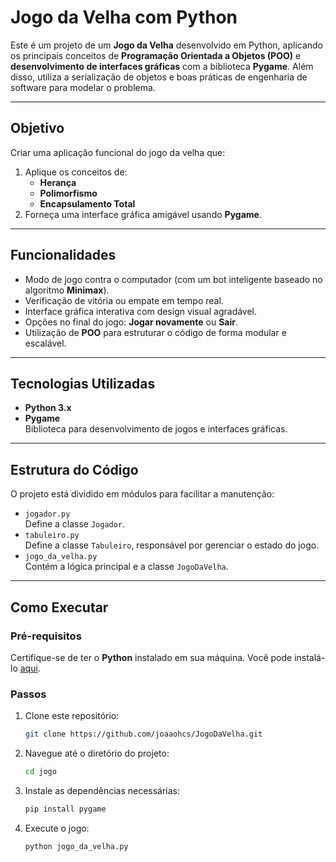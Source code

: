# Jogo da Velha com Python 

Este é um projeto de um **Jogo da Velha** desenvolvido em Python, aplicando os principais conceitos de **Programação Orientada a Objetos (POO)** e **desenvolvimento de interfaces gráficas** com a biblioteca **Pygame**. Além disso, utiliza a serialização de objetos e boas práticas de engenharia de software para modelar o problema.

---

##  Objetivo

Criar uma aplicação funcional do jogo da velha que:  
1. Aplique os conceitos de:
   - **Herança**
   - **Polimorfismo**
   - **Encapsulamento Total**
2. Forneça uma interface gráfica amigável usando **Pygame**.

---

##  Funcionalidades
- Modo de jogo contra o computador (com um bot inteligente baseado no algoritmo **Minimax**).
- Verificação de vitória ou empate em tempo real.
- Interface gráfica interativa com design visual agradável.
- Opções no final do jogo: **Jogar novamente** ou **Sair**.
- Utilização de **POO** para estruturar o código de forma modular e escalável.

---



##  Tecnologias Utilizadas

- **Python 3.x**
- **Pygame**  
  Biblioteca para desenvolvimento de jogos e interfaces gráficas.


---

##  Estrutura do Código

O projeto está dividido em módulos para facilitar a manutenção:
- `jogador.py`  
  Define a classe `Jogador`.
- `tabuleiro.py`  
  Define a classe `Tabuleiro`, responsável por gerenciar o estado do jogo.
- `jogo_da_velha.py`  
  Contém a lógica principal e a classe `JogoDaVelha`.

---

##  Como Executar

### Pré-requisitos
Certifique-se de ter o **Python** instalado em sua máquina. Você pode instalá-lo [aqui](https://www.python.org/downloads/).  

### Passos
1. Clone este repositório:
   ```bash
   git clone https://github.com/joaaohcs/JogoDaVelha.git
2. Navegue até o diretório do projeto:
   ```bash
   cd jogo
3. Instale as dependências necessárias:
   ```bash
   pip install pygame
4. Execute o jogo:
   ```bash
   python jogo_da_velha.py
   

